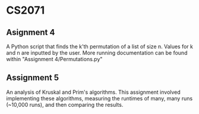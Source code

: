 # CS2071

## Asignment 4
A Python script that finds the k'th permutation of a list of size n. Values for k and n are inputted by the user. More running documentation can be found within "Assignment 4/Permutations.py"

## Assignment 5
An analysis of Kruskal and Prim's algorithms. This assignment involved implementing these algorithms, measuring the runtimes of many, many runs (~10,000 runs), and then comparing the results.
